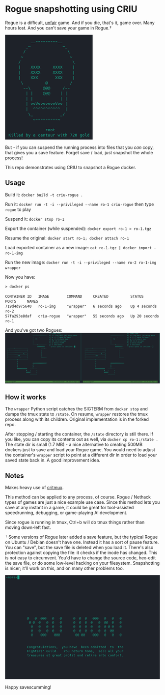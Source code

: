 # Rogue snapshotting using CRIU

Rogue is a difficult, [unfair](img/unfair.png) game. And if you die, that's it, game over. Many hours lost. And you can't save your game in Rogue.†

![rogue game over screen](img/dead_screen.png)

But - if you can suspend the running process into files that you _can_ copy, that gives you a save feature. Forget save / load, just snapshot the whole process! 

This repo demonstrates using CRIU to snapshot a Rogue docker.

## Usage

Build it: `docker build -t criu-rogue .`

Run it: `docker run -t -i --privileged --name ro-1 criu-rogue` then type `rogue` to play

Suspend it: `docker stop ro-1`

Export the container (while suspended): `docker export ro-1 > ro-1.tgz` 

Resume the original: `docker start ro-1; docker attach ro-1`

Load exported container as a new image: `cat ro-1.tgz | docker import - ro-1-img`

Run the new image: `docker run -t -i --privileged --name ro-2 ro-1-img wrapper`

Now you have:

```
> docker ps

CONTAINER ID   IMAGE        COMMAND     CREATED          STATUS          PORTS     NAMES
719d4d975640   ro-1-img     "wrapper"   6 seconds ago    Up 4 seconds              ro-2
57fa293e8daf   criu-rogue   "wrapper"   55 seconds ago   Up 20 seconds             ro-1
```

And you've got two Rogues:
![two copies of the same rogue game](img/double-rogue.png)

## How it works

The `wrapper` Python script catches the SIGTERM from `docker stop` and dumps the tmux state to `/state`. On resume, `wrapper` restores the tmux process along with its children. Original implementation is in the forked repo.

After stopping / starting the container, the `/state` directory is still there. If you like, you can copy its contents out as well, via `docker cp ro-1:/state .` The state dir is small (1.7 MB) - a nice alternative to creating 500MB dockers just to save and load your Rogue game. You would need to adjust the container's `wrapper` script to point at a different dir in order to load your saved state back in. A good improvement idea.

## Notes

Makes heavy use of [critmux](https://github.com/jpetazzo/critmux).

This method can be applied to any process, of course. Rogue / Nethack types of games are just a nice example use case. Since this method lets you save at any instant in a game, it could be great for tool-assisted speedrunning, debugging, or game-playing AI development.

Since rogue is running in tmux, Ctrl+b will do tmux things rather than moving down-left fast.

† Some versions of Rogue later added a save feature, but the typical Rogue on Ubuntu / Debian doesn't have one. Instead it has a sort of pause feature. You can "save", but the save file is deleted when you load it. There's also protection against copying the file: it checks if the inode has changed. This is not easy to circumvent. You'd have to change the source code, hex-edit the save file, or do some low-level hacking on your filesystem. Snapshotting is nicer; it'll work on this, and on many other problems too.

![rogue win screen](img/win.png)

Happy savescumming!
